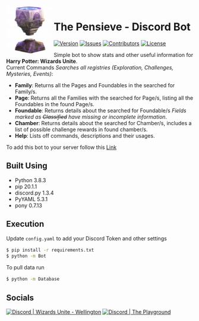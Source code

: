 <img src="https://raw.githubusercontent.com/Macro303/The-Pensieve/main/logo.png" align="left" width="128" height="128" alt="The Pensieve Logo"/>

# The Pensieve - Discord Bot
[![Version](https://img.shields.io/github/tag-pre/Macro303/The-Pensieve.svg?label=version&style=flat-square)](https://github.com/Macro303/The-Pensieve/releases)
[![Issues](https://img.shields.io/github/issues/Macro303/The-Pensieve.svg?style=flat-square)](https://github.com/Macro303/The-Pensieve/issues)
[![Contributors](https://img.shields.io/github/contributors/Macro303/The-Pensieve.svg?style=flat-square)](https://github.com/Macro303/The-Pensieve/graphs/contributors)
[![License](https://img.shields.io/github/license/Macro303/The-Pensieve.svg?style=flat-square)](https://opensource.org/licenses/MIT)

Simple bot to show stats and other useful information for **Harry Potter: Wizards Unite**.  
Current Commands _Searches all registries (Exploration, Challenges, Mysteries, Events)_:
 - **Family**: Returns all the Pages and Foundables in the searched for Family/s.
 - **Page**: Returns all the Families with the searched for Page/s, listing all the Foundables in the found Page/s.
 - **Foundable**: Returns details about the searched for Foundable/s _Fields marked as ~~Classified~~ have missing or incomplete information_.
 - **Chamber**: Returns details about the searched for Chamber/s, includes a list of possible challenge rewards in found chamber/s.
 - **Help**: Lists off commands, descriptions and their usages.

To add this bot to your server follow this [Link](https://discord.com/api/oauth2/authorize?client_id=723013744808165438&permissions=67464256&scope=bot)

## Built Using
 - Python 3.8.3
 - pip 20.1.1
 - discord.py 1.3.4
 - PyYAML 5.3.1
 - pony 0.7.13

## Execution
Update `config.yaml` to add your Discord Token and other settings
```bash
$ pip install -r requirements.txt
$ python -m Bot
```
To pull data run
```bash
$ python -m Database
```

## Socials
[![Discord | Wizards Unite - Wellington](https://discord.com/api/v6/guilds/577714667535728670/widget.png?style=banner2)](https://discord.gg/dy3ZhkT)
[![Discord | The Playground](https://discord.com/api/v6/guilds/618581423070117932/widget.png?style=banner2)](https://discord.gg/nqGMeGg)
